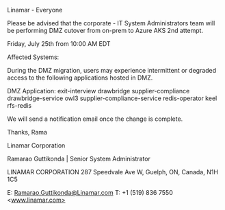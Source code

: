 Linamar - Everyone

Please be advised that the corporate - IT System Administrators team will be performing DMZ cutover from on-prem to Azure AKS 2nd attempt.

Friday, July 25th from 10:00 AM EDT

Affected Systems:

During the DMZ migration, users may experience intermittent or degraded access to the following applications hosted in DMZ.

DMZ Application:
exit-interview
drawbridge
supplier-compliance
drawbridge-service
owl3
supplier-compliance-service
redis-operator
keel
rfs-redis

We will send a notification email once the change is complete.

Thanks,
Rama

Linamar Corporation

Ramarao Guttikonda  | Senior System Administrator

LINAMAR CORPORATION
287 Speedvale Ave W,
Guelph, ON, Canada, N1H 1C5

E: <Ramarao.Guttikonda@Linamar.com>
T: +1 (519) 836 7550
<www.linamar.com>
